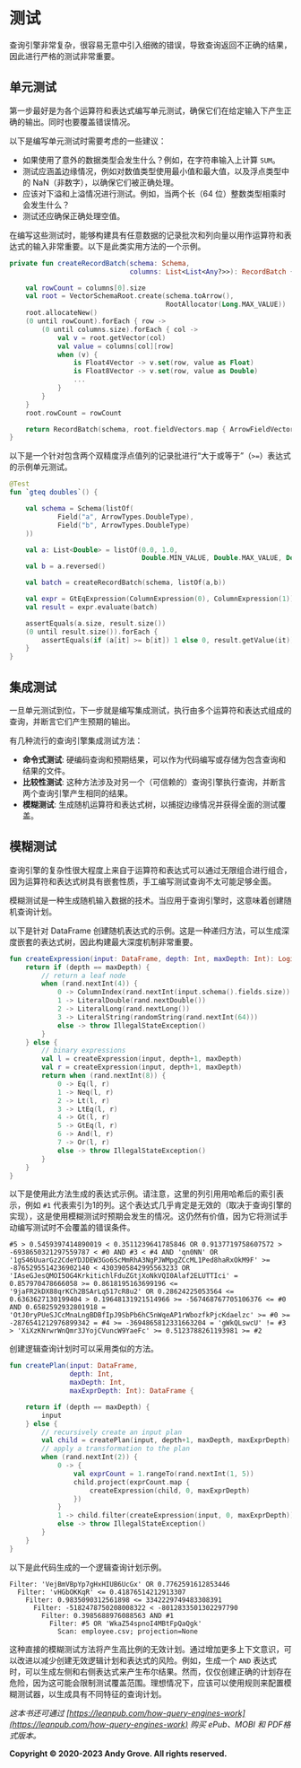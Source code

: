 # 测试

查询引擎非常复杂，很容易无意中引入细微的错误，导致查询返回不正确的结果，因此进行严格的测试非常重要。

## 单元测试

第一步最好是为各个运算符和表达式编写单元测试，确保它们在给定输入下产生正确的输出。同时也要覆盖错误情况。

以下是编写单元测试时需要考虑的一些建议：

- 如果使用了意外的数据类型会发生什么？例如，在字符串输入上计算 `SUM`。
- 测试应涵盖边缘情况，例如对数值类型使用最小值和最大值，以及浮点类型中的 NaN（非数字），以确保它们被正确处理。
- 应该对下溢和上溢情况进行测试。例如，当两个长（64 位）整数类型相乘时会发生什么？
- 测试还应确保正确处理空值。

在编写这些测试时，能够构建具有任意数据的记录批次和列向量以用作运算符和表达式的输入非常重要。以下是此类实用方法的一个示例。

```kotlin
private fun createRecordBatch(schema: Schema,
                              columns: List<List<Any?>>): RecordBatch {

    val rowCount = columns[0].size
    val root = VectorSchemaRoot.create(schema.toArrow(),
                                       RootAllocator(Long.MAX_VALUE))
    root.allocateNew()
    (0 until rowCount).forEach { row ->
        (0 until columns.size).forEach { col ->
            val v = root.getVector(col)
            val value = columns[col][row]
            when (v) {
                is Float4Vector -> v.set(row, value as Float)
                is Float8Vector -> v.set(row, value as Double)
                ...
            }
        }
    }
    root.rowCount = rowCount

    return RecordBatch(schema, root.fieldVectors.map { ArrowFieldVector(it) })
}
```

以下是一个针对包含两个双精度浮点值列的记录批进行“大于或等于”（`>=`）表达式的示例单元测试。 

```kotlin
@Test
fun `gteq doubles`() {

    val schema = Schema(listOf(
            Field("a", ArrowTypes.DoubleType),
            Field("b", ArrowTypes.DoubleType)
    ))

    val a: List<Double> = listOf(0.0, 1.0,
                                 Double.MIN_VALUE, Double.MAX_VALUE, Double.NaN)
    val b = a.reversed()

    val batch = createRecordBatch(schema, listOf(a,b))

    val expr = GtEqExpression(ColumnExpression(0), ColumnExpression(1))
    val result = expr.evaluate(batch)

    assertEquals(a.size, result.size())
    (0 until result.size()).forEach {
        assertEquals(if (a[it] >= b[it]) 1 else 0, result.getValue(it))
    }
}
```

## 集成测试

一旦单元测试到位，下一步就是编写集成测试，执行由多个运算符和表达式组成的查询，并断言它们产生预期的输出。

有几种流行的查询引擎集成测试方法：

- **命令式测试**: 硬编码查询和预期结果，可以作为代码编写或存储为包含查询和结果的文件。
- **比较性测试**: 这种方法涉及对另一个（可信赖的）查询引擎执行查询，并断言两个查询引擎产生相同的结果。
- **模糊测试**: 生成随机运算符和表达式树，以捕捉边缘情况并获得全面的测试覆盖。

## 模糊测试

查询引擎的复杂性很大程度上来自于运算符和表达式可以通过无限组合进行组合，因为运算符和表达式树具有嵌套性质，手工编写测试查询不太可能足够全面。

模糊测试是一种生成随机输入数据的技术。当应用于查询引擎时，这意味着创建随机查询计划。

以下是针对 DataFrame 创建随机表达式的示例。这是一种递归方法，可以生成深度嵌套的表达式树，因此构建最大深度机制非常重要。

```kotlin
fun createExpression(input: DataFrame, depth: Int, maxDepth: Int): LogicalExpr {
    return if (depth == maxDepth) {
        // return a leaf node
        when (rand.nextInt(4)) {
            0 -> ColumnIndex(rand.nextInt(input.schema().fields.size))
            1 -> LiteralDouble(rand.nextDouble())
            2 -> LiteralLong(rand.nextLong())
            3 -> LiteralString(randomString(rand.nextInt(64)))
            else -> throw IllegalStateException()
        }
    } else {
        // binary expressions
        val l = createExpression(input, depth+1, maxDepth)
        val r = createExpression(input, depth+1, maxDepth)
        return when (rand.nextInt(8)) {
            0 -> Eq(l, r)
            1 -> Neq(l, r)
            2 -> Lt(l, r)
            3 -> LtEq(l, r)
            4 -> Gt(l, r)
            5 -> GtEq(l, r)
            6 -> And(l, r)
            7 -> Or(l, r)
            else -> throw IllegalStateException()
        }
    }
}
```

以下是使用此方法生成的表达式示例。请注意，这里的列引用用哈希后的索引表示，例如 `#1` 代表索引为1的列。这个表达式几乎肯定是无效的（取决于查询引擎的实现），这是使用模糊测试时预期会发生的情况。这仍然有价值，因为它将测试手动编写测试时不会覆盖的错误条件。

```
#5 > 0.5459397414890019 < 0.3511239641785846 OR 0.9137719758607572 > -6938650321297559787 < #0 AND #3 < #4 AND 'qn0NN' OR '1gS46UuarGz2CdeYDJDEW3Go6ScMmRhA3NgPJWMpgZCcML1Ped8haRxOkM9F' >= -8765295514236902140 < 4303905842995563233 OR 'IAseGJesQMOI5OG4KrkitichlFduZGtjXoNkVQI0Alaf2ELUTTIci' = 0.857970478666058 >= 0.8618195163699196 <= '9jaFR2kDX88qrKCh2BSArLq517cR8u2' OR 0.28624225053564 <= 0.6363627130199404 > 0.19648131921514966 >= -567468767705106376 <= #0 AND 0.6582592932801918 = 'OtJ0ryPUeSJCcMnaLngBDBfIpJ9SbPb6hC5nWqeAP1rWbozfkPjcKdaelzc' >= #0 >= -2876541212976899342 = #4 >= -3694865812331663204 = 'gWkQLswcU' != #3 > 'XiXzKNrwrWnQmr3JYojCVuncW9YaeFc' >= 0.5123788261193981 >= #2
```

创建逻辑查询计划时可以采用类似的方法。

```kotlin
fun createPlan(input: DataFrame,
               depth: Int,
               maxDepth: Int,
               maxExprDepth: Int): DataFrame {

    return if (depth == maxDepth) {
        input
    } else {
        // recursively create an input plan
        val child = createPlan(input, depth+1, maxDepth, maxExprDepth)
        // apply a transformation to the plan
        when (rand.nextInt(2)) {
            0 -> {
                val exprCount = 1.rangeTo(rand.nextInt(1, 5))
                child.project(exprCount.map {
                    createExpression(child, 0, maxExprDepth)
                })
            }
            1 -> child.filter(createExpression(input, 0, maxExprDepth))
            else -> throw IllegalStateException()
        }
    }
}
```

以下是此代码生成的一个逻辑查询计划示例。

```
Filter: 'VejBmVBpYp7gHxHIUB6UcGx' OR 0.7762591612853446
  Filter: 'vHGbOKKqR' <= 0.41876514212913307
    Filter: 0.9835090312561898 <= 3342229749483308391
      Filter: -5182478750208008322 < -8012833501302297790
        Filter: 0.3985688976088563 AND #1
          Filter: #5 OR 'WkaZ54spnoI4MBtFpQaQgk'
            Scan: employee.csv; projection=None
```

这种直接的模糊测试方法将产生高比例的无效计划。通过增加更多上下文意识，可以改进以减少创建无效逻辑计划和表达式的风险。例如，生成一个 `AND` 表达式时，可以生成左侧和右侧表达式来产生布尔结果。然而，仅仅创建正确的计划存在危险，因为这可能会限制测试覆盖范围。理想情况下，应该可以使用规则来配置模糊测试器，以生成具有不同特征的查询计划。

*这本书还可通过 [https://leanpub.com/how-query-engines-work](https://leanpub.com/how-query-engines-work) 购买 ePub、MOBI 和 PDF格式版本。*

**Copyright © 2020-2023 Andy Grove. All rights reserved.**
